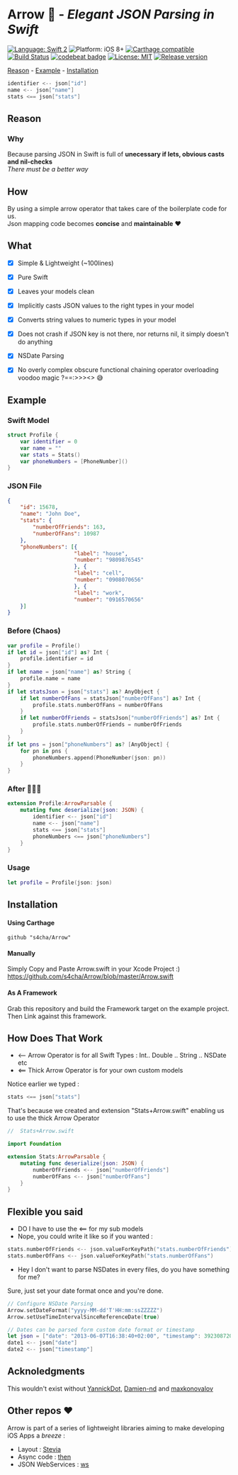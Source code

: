 # Arrow 🏹 - *Elegant JSON Parsing in Swift*

[![Language: Swift 2](https://img.shields.io/badge/language-swift2-f48041.svg?style=flat)](https://developer.apple.com/swift)
![Platform: iOS 8+](https://img.shields.io/badge/platform-iOS%208%2B-blue.svg?style=flat)
[![Carthage compatible](https://img.shields.io/badge/Carthage-compatible-4BC51D.svg?style=flat)](https://github.com/Carthage/Carthage)
[![Build Status](https://www.bitrise.io/app/ffd8fe5df34624ff.svg?token=IahWn-RB5hTWzvBbcIktsQ)](https://www.bitrise.io/app/ffd8fe5df34624ff)
[![codebeat badge](https://codebeat.co/badges/2acb8664-02f7-463d-9de2-2be9e87ba17c)](https://codebeat.co/projects/github-com-s4cha-arrow)
[![License: MIT](http://img.shields.io/badge/license-MIT-lightgrey.svg?style=flat)](https://github.com/s4cha/Arrow/blob/master/LICENSE)
[![Release version](https://img.shields.io/badge/release-0.7-blue.svg)]()


[Reason](#reason) - [Example](#example) - [Installation](#installation)


```swift
identifier <-- json["id"]
name <-- json["name"]
stats <== json["stats"]
```

## Reason
### Why
Because parsing JSON in Swift is full of **unecessary if lets, obvious casts and nil-checks**  
*There must be a better way*

## How
By using a simple arrow operator that takes care of the boilerplate code for us.  
Json mapping code becomes **concise** and **maintainable** ❤️


## What
- [x] Simple & Lightweight (~100lines)
- [x] Pure Swift
- [x] Leaves your models clean
- [x] Implicitly casts JSON values to the right types in your model
- [x] Converts string values to numeric types in your model
- [x] Does not crash if JSON key is not there, nor returns nil, it simply doesn't do anything
- [x] NSDate Parsing
- [x] No overly complex obscure functional chaining operator overloading voodoo magic ?==:>>><> 😅


## Example

### Swift Model
```swift
struct Profile {
    var identifier = 0
    var name = ""
    var stats = Stats()
    var phoneNumbers = [PhoneNumber]()
}
```
### JSON File
```json
{
    "id": 15678,
    "name": "John Doe",
    "stats": {
        "numberOfFriends": 163,
        "numberOfFans": 10987
    },
    "phoneNumbers": [{
                     "label": "house",
                     "number": "9809876545"
                     }, {
                     "label": "cell",
                     "number": "0908070656"
                     }, {
                     "label": "work",
                     "number": "0916570656"
    }]
}
```

### Before (Chaos)
```swift
var profile = Profile()
if let id = json["id"] as? Int {
    profile.identifier = id
}  
if let name = json["name"] as? String {
    profile.name = name
}
if let statsJson = json["stats"] as? AnyObject {
    if let numberOfFans = statsJson["numberOfFans"] as? Int {
        profile.stats.numberOfFans = numberOfFans
    }
    if let numberOfFriends = statsJson["numberOfFriends"] as? Int {
        profile.stats.numberOfFriends = numberOfFriends
    }
}
if let pns = json["phoneNumbers"] as? [AnyObject] {
    for pn in pns {
        phoneNumbers.append(PhoneNumber(json: pn))
    }
}
```

### After  🎉🎉🎉
```swift
extension Profile:ArrowParsable {
    mutating func deserialize(json: JSON) {
        identifier <-- json["id"]
        name <-- json["name"]
        stats <== json["stats"]
        phoneNumbers <== json["phoneNumbers"]
    }
}
```

### Usage
```swift
let profile = Profile(json: json)
```

## Installation
#### Using Carthage
```
github "s4cha/Arrow"
```
#### Manually
Simply Copy and Paste Arrow.swift in your Xcode Project :)
https://github.com/s4cha/Arrow/blob/master/Arrow.swift

#### As A Framework
Grab this repository and build the Framework target on the example project. Then Link against this framework.


## How Does That Work

- <-- Arrow Operator is for all Swift Types : Int.. Double .. String .. NSDate etc
- <== Thick Arrow Operator is for your own custom models

Notice earlier we typed :

```swift
stats <== json["stats"]
```
That's because we created and extension "Stats+Arrow.swift" enabling us to use the thick Arrow Operator

```swift
//  Stats+Arrow.swift

import Foundation

extension Stats:ArrowParsable {
    mutating func deserialize(json: JSON) {
        numberOfFriends <-- json["numberOfFriends"]
        numberOfFans <-- json["numberOfFans"]
    }
}
```

## Flexible you said

- DO I have to use the <== for my sub models
- Nope, you could write it like so if you wanted :

```swift
stats.numberOfFriends <-- json.valueForKeyPath("stats.numberOfFriends")
stats.numberOfFans <-- json.valueForKeyPath("stats.numberOfFans")
```

- Hey I don't want to parse NSDates in every files, do you have something for me?


Sure, just set your date format once and you're done.

```swift
// Configure NSDate Parsing
Arrow.setDateFormat("yyyy-MM-dd'T'HH:mm:ssZZZZZ")
Arrow.setUseTimeIntervalSinceReferenceDate(true)

// Dates can be parsed form custom date format or timestamp
let json = ["date": "2013-06-07T16:38:40+02:00", "timestamp": 392308720]
date1 <-- json["date"]
date2 <-- json["timestamp"]
```
## Acknoledgments
This wouldn't exist without [YannickDot](https://github.com/YannickDot), [Damien-nd](https://github.com/damien-nd) and [maxkonovalov](https://github.com/maxkonovalov)


## Other repos ❤️
Arrow is part of a series of lightweight libraries aiming to make developing iOS Apps a *breeze* :
- Layout : [Stevia](https://github.com/s4cha/Stevia)
- Async code : [then](https://github.com/s4cha/then)
- JSON WebServices : [ws](https://github.com/s4cha/ws)
